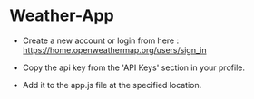 # Weather-App

- Create a new account or login from here : https://home.openweathermap.org/users/sign_in

- Copy the api key from the 'API Keys' section in your profile.

- Add it to the app.js file at the specified location.